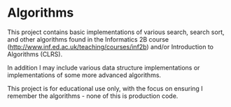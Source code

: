 Algorithms
==========

This project contains basic implementations of various search, search sort, and other algorithms found in the Informatics 2B course (http://www.inf.ed.ac.uk/teaching/courses/inf2b) and/or Introduction to Algorithms (CLRS).

In addition I may include various data structure implementations or implementations of some more advanced algorithms.

This project is for educational use only, with the focus on ensuring I remember the algorithms - none of this is production code.
